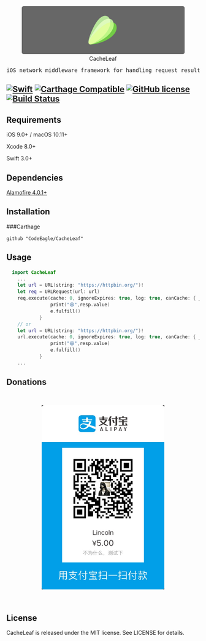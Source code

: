 <p align="center">
<img src="./CacheLeaf.png" width=425/>
<br>
CacheLeaf
<br>
<pre align="center">iOS network middleware framework for handling request result cache, base on Alamofire</pre>
</p>

[![Swift](https://img.shields.io/badge/Swift-3.0-green.svg)](https://github.com/apple/swift) [![Carthage Compatible](https://img.shields.io/badge/Carthage-compatible-4BC51D.svg?style=flat)](https://github.com/Carthage/Carthage) [![GitHub license](https://img.shields.io/badge/license-MIT-lightgrey.svg)](https://raw.githubusercontent.com/CodeEagle/CacheLeaf/master/LICENSE) [![Build Status](https://travis-ci.org/CodeEagle/CacheLeaf.svg?branch=master)](https://travis-ci.org/CodeEagle/CacheLeaf)
---

Requirements
---
iOS 9.0+ / macOS 10.11+

Xcode 8.0+

Swift 3.0+

Dependencies
---
[Alamofire 4.0.1+](https://github.com/Alamofire/Alamofire)

Installation
---
###Carthage
```
github "CodeEagle/CacheLeaf"
```

Usage
---
```swift
  import CacheLeaf
	...
    let url = URL(string: "https://httpbin.org/")!
    let req = URLRequest(url: url)
    req.execute(cache: 0, ignoreExpires: true, log: true, canCache: { _ in return true }) { (resp) in
                print("😆",resp.value)
                e.fulfill()
            }
    // or
    let url = URL(string: "https://httpbin.org/")!
    url.execute(cache: 0, ignoreExpires: true, log: true, canCache: { _ in return true }) { (resp) in
                print("😆",resp.value)
                e.fulfill()
            }
	...
```
Donations
---
<pre>
<p align="center">
<img src="./donate.jpg" width=320/>
</p>
</pre>
License
---
CacheLeaf is released under the MIT license. See LICENSE for details.
